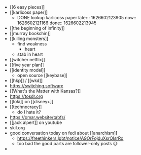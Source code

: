 - [[6 easy pieces]]
- [[karlicoss paper]]
	- DONE lookup karlicoss paper
	  later:: 1626602123905
	  now:: 1626602121166
	  done:: 1626602213945
- [[the beginning of infinity]]
- [[murray bookchin]]
- [[killing monsters]]
	- find weakness
		- heart
	- stab in heart
- [[witcher netflix]]
- [[five year plan]]
- [[identity model]]
	- open source [[keybase]]
- [[hkp]] / [[wkd]]
- https://switching.software
- [[What's the Matter with Kansas?]]
- https://tosdr.org
- [[loki]] on [[disney+]]
- [[technocracy]]
	- do I hate it?
- https://omar.website/tabfs/
- [[jack alpert]] on youtube
- skil.org
- good conversation today on fedi about [[anarchism]]
	- https://freethinkers.lgbt/notice/A9OrFojduXsrQIsrRo
	- too bad the good parts are follower-only posts 😥
-

